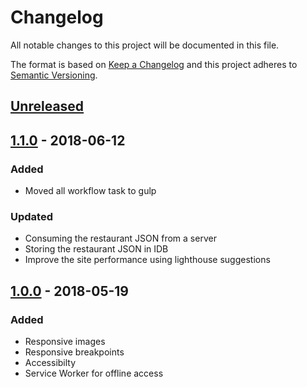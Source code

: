 # Changelog
All notable changes to this project will be documented in this file.

The format is based on [Keep a Changelog](http://keepachangelog.com/en/1.0.0/)
and this project adheres to [Semantic Versioning](http://semver.org/spec/v2.0.0.html).

## [Unreleased]

## [1.1.0] - 2018-06-12
### Added
- Moved all workflow task to gulp

### Updated
- Consuming the restaurant JSON from a server 
- Storing the restaurant JSON in IDB 
- Improve the site performance using lighthouse suggestions

## [1.0.0] - 2018-05-19
### Added
- Responsive images
- Responsive breakpoints
- Accessibilty 
- Service Worker for offline access

[Unreleased]: https://github.com/jhowardjr/mws-restaurant-stage-1/compare/v1.1.0...HEAD
[1.1.0]: https://github.com/jhowardjr/mws-restaurant-stage-1/compare/v1.0.0...v1.1.0
[1.0.0]: https://github.com/jhowardjr/mws-restaurant-stage-1/compare/7faf9bb...v1.0.0


